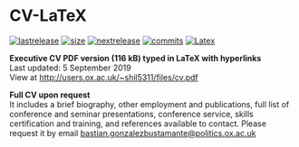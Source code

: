 # CV-LaTeX

[![lastrelease](https://img.shields.io/badge/latest%20release-September%202019-orange.svg)](http://users.ox.ac.uk/~shil5311/files/cv.pdf) [![size](https://img.shields.io/badge/size-116kB-blue.svg)](http://users.ox.ac.uk/~shil5311/files/cv.pdf) [![nextrelease](https://img.shields.io/badge/next%20release-February%202020-red.svg)](https://github.com/bgonzalezbustamante/CV-LaTeX/blob/master/CHANGES.md) [![commits](https://img.shields.io/badge/commits-29-yellow.svg)](https://github.com/bgonzalezbustamante/CV-LaTeX/blob/master/CHANGES.md) [![Latex](https://img.shields.io/badge/Made%20with-LaTeX-1f425f.svg)](https://www.latex-project.org/)

**Executive CV PDF version (116 kB) typed in LaTeX with hyperlinks** \
Last updated: 5 September 2019 \
View at http://users.ox.ac.uk/~shil5311/files/cv.pdf

**Full CV upon request** \
It includes a brief biography, other employment and publications, full list of conference and seminar presentations, conference service, skills certification and training, and references available to contact. Please request it by email bastian.gonzalezbustamante@politics.ox.ac.uk
